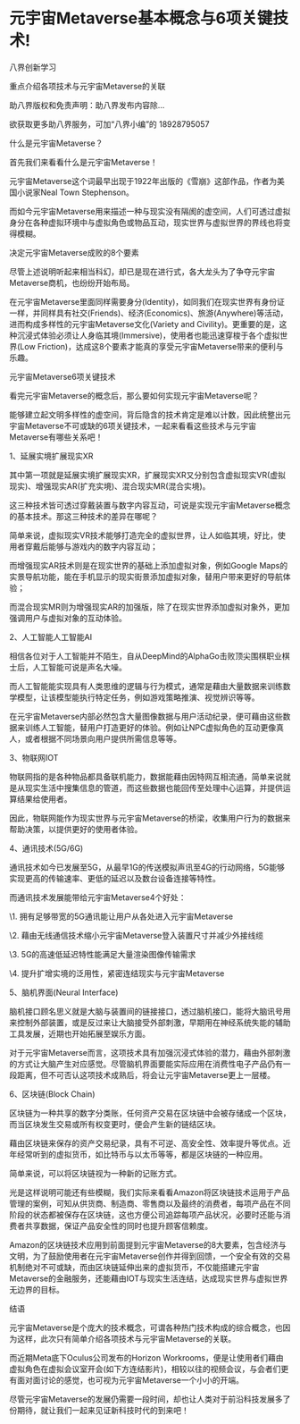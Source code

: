 # 元宇宙Metaverse基本概念与6项关键技术!



八界创新学习

重点介绍各项技术与元宇宙Metaverse的关联

助八界版权和免责声明：助八界发布内容除...

欲获取更多助八界服务，可加“八界小编”的 18928795057


什么是元宇宙Metaverse？

首先我们来看看什么是元宇宙Metaverse！

元宇宙Metaverse这个词最早出现于1922年出版的《雪崩》这部作品，作者为美国小说家Neal Town Stephenson。

而如今元宇宙Metaverse用来描述一种与现实没有隔阂的虚空间，人们可透过虚拟身分在各种虚拟环境中与虚拟角色或物品互动，现实世界与虚拟世界的界线也将变得模糊。





决定元宇宙Metaverse成败的8个要素

尽管上述说明听起来相当科幻，却已是现在进行式，各大龙头为了争夺元宇宙Metaverse商机，也纷纷开始布局。

在元宇宙Metaverse里面同样需要身分(Identity)，如同我们在现实世界有身份证一样，并同样具有社交(Friends)、经济(Economics)、旅游(Anywhere)等活动，进而构成多样性的元宇宙Metaverse文化(Variety and Civility)。更重要的是，这种沉浸式体验必须让人身临其境(Immersive)，使用者也能迅速穿梭于各个虚拟世界(Low Friction)，达成这8个要素才能真的享受元宇宙Metaverse带来的便利与乐趣。

元宇宙Metaverse6项关键技术

看完元宇宙Metaverse的概念后，那么要如何实现元宇宙Metaverse呢？

能够建立起文明多样性的虚空间，背后隐含的技术肯定是难以计数，因此统整出元宇宙Metaverse不可或缺的6项关键技术，一起来看看这些技术与元宇宙Metaverse有哪些关系吧！



1、延展实境扩展现实XR

其中第一项就是延展实境扩展现实XR，扩展现实XR又分别包含虚拟现实VR(虚拟现实)、增强现实AR(扩充实境)、混合现实MR(混合实境)。

这三种技术皆可透过穿戴装置与数字内容互动，可说是实现元宇宙Metaverse概念的基本技术。那这三种技术的差异在哪呢？

简单来说，虚拟现实VR技术能够打造完全的虚拟世界，让人如临其境，好比，使用者穿戴后能够与游戏内的数字内容互动；

而增强现实AR技术则是在现实世界的基础上添加虚拟对象，例如Google Maps的实景导航功能，能在手机显示的现实街景添加虚拟对象，替用户带来更好的导航体验；



而混合现实MR则为增强现实AR的加强版，除了在现实世界添加虚拟对象外，更加强调用户与虚拟对象的互动体验。

2、人工智能人工智能AI

相信各位对于人工智能并不陌生，自从DeepMind的AlphaGo击败顶尖围棋职业棋士后，人工智能可说是声名大噪。



而人工智能能实现具有人类思维的逻辑与行为模式，通常是藉由大量数据来训练数学模型，让该模型能执行特定任务，例如游戏策略推演、视觉辨识等等。

在元宇宙Metaverse内部必然包含大量图像数据与用户活动纪录，便可藉由这些数据来训练人工智能，替用户打造更好的体验。例如让NPC虚拟角色的互动更像真人，或者根据不同场景向用户提供所需信息等等。

3、物联网IOT

物联网指的是各种物品都具备联机能力，数据能藉由因特网互相流通，简单来说就是从现实生活中搜集信息的管道，而这些数据也能回传至处理中心运算，并提供运算结果给使用者。

因此，物联网能作为现实世界与元宇宙Metaverse的桥梁，收集用户行为的数据来帮助决策，以提供更好的使用者体验。

4、通讯技术(5G/6G)

通讯技术如今已发展至5G，从最早1G的传送模拟声讯至4G的行动网络，5G能够实现更高的传输速率、更低的延迟以及数台设备连接等特性。

而通讯技术发展能带给元宇宙Metaverse4个好处：

\1. 拥有足够带宽的5G通讯能让用户从各处进入元宇宙Metaverse

\2. 藉由无线通信技术缩小元宇宙Metaverse登入装置尺寸并减少外接线缆

\3. 5G的高速低延迟特性能满足大量渲染图像传输需求

\4. 提升扩增实境的泛用性，紧密连结现实与元宇宙Metaverse



5、脑机界面(Neural Interface)

脑机接口顾名思义就是大脑与装置间的链接接口，透过脑机接口，能将大脑讯号用来控制外部装置，或是反过来让大脑接受外部刺激，早期用在神经系统失能的辅助工具发展，近期也开始拓展至娱乐方面。

对于元宇宙Metaverse而言，这项技术具有加强沉浸式体验的潜力，藉由外部刺激的方式让大脑产生对应感觉。尽管脑机界面要能实际应用在消费性电子产品仍有一段距离，但不可否认这项技术成熟后，将会让元宇宙Metaverse更上一层楼。

6、区块链(Block Chain)

区块链为一种共享的数字分类账，任何资产交易在区块链中会被存储成一个区块，而当区块发生交易或所有权变更时，便会产生新的链结区块。

藉由区块链来保存的资产交易纪录，具有不可逆、高安全性、效率提升等优点。近年经常听到的虚拟货币，如比特币与以太币等等，都是区块链的一种应用。

简单来说，可以将区块链视为一种新的记账方式。

光是这样说明可能还有些模糊，我们实际来看看Amazon将区块链技术运用于产品管理的案例，可知从供货商、制造商、零售商以及最终的消费者，每项产品在不同阶段的状态都被保存在区块链，这也方便公司追踪每项产品状况，必要时还能与消费者共享数据，保证产品安全性的同时也提升顾客信赖度。



Amazon的区块链技术应用到前面提到元宇宙Metaverse的8大要素，包含经济与文明，为了鼓励使用者在元宇宙Metaverse创作并得到回馈，一个安全有效的交易机制绝对不可或缺，而由区块链延伸出来的虚拟货币，不仅能搭建元宇宙Metaverse的金融服务，还能藉由IOT与现实生活连结，达成现实世界与虚拟世界无边界的目标。

结语

元宇宙Metaverse是个庞大的技术概念，可谓各种热门技术构成的综合概念，也因为这样，此次只有简单介绍各项技术与元宇宙Metaverse的关联。

而近期Meta底下Oculus公司发布的Horizon Workrooms，便是让使用者们藉由虚拟角色在虚拟会议室开会(如下方连结影片)，相较以往的视频会议，与会者们更有面对面讨论的感觉，也可视为元宇宙Metaverse一个小小的开端。



尽管元宇宙Metaverse的发展仍需要一段时间，却也让人类对于前沿科技发展多了份期待，就让我们一起来见证新科技时代的到来吧！